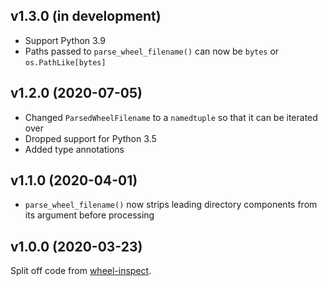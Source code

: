 v1.3.0 (in development)
-----------------------
- Support Python 3.9
- Paths passed to `parse_wheel_filename()` can now be `bytes` or
  `os.PathLike[bytes]`

v1.2.0 (2020-07-05)
-------------------
- Changed `ParsedWheelFilename` to a `namedtuple` so that it can be iterated
  over
- Dropped support for Python 3.5
- Added type annotations

v1.1.0 (2020-04-01)
-------------------
- `parse_wheel_filename()` now strips leading directory components from its
  argument before processing

v1.0.0 (2020-03-23)
-------------------
Split off code from [wheel-inspect](https://github.com/jwodder/wheel-inspect).
